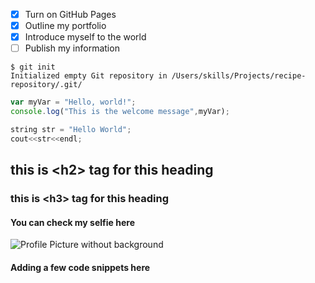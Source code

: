 - [x] Turn on GitHub Pages
- [x] Outline my portfolio
- [x] Introduce myself to the world
- [ ] Publish my information

```shell
$ git init
Initialized empty Git repository in /Users/skills/Projects/recipe-repository/.git/
```

``` javascript
var myVar = "Hello, world!";
console.log("This is the welcome message",myVar);
```

```Cpp
string str = "Hello World";
cout<<str<<endl;
```

## this is \<h2\> tag for this heading
### this is \<h3\> tag for this heading

#### You can check my selfie here
![Profile Picture without background](https://res.cloudinary.com/dyfthf6kw/image/upload/v1716401186/codehelpDir/i75y7y7s4zrvcsvtl5tk.png)


#### Adding a few code snippets here

